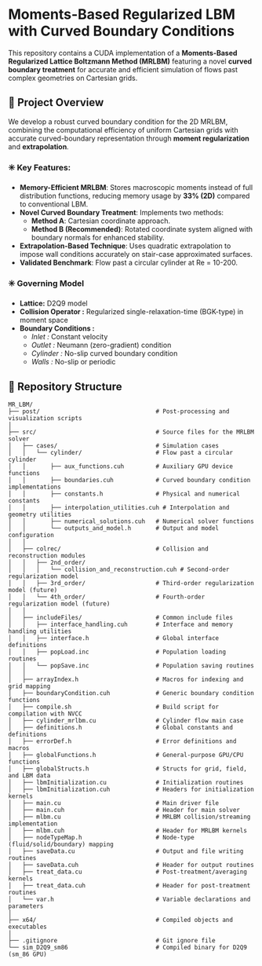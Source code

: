# Moments-Based Regularized LBM with Curved Boundary Conditions

This repository contains a CUDA implementation of a **Moments-Based Regularized Lattice Boltzmann Method (MRLBM)** featuring a novel **curved boundary treatment** for accurate and efficient simulation of flows past complex geometries on Cartesian grids.

## 🧩 Project Overview

We develop a robust curved boundary condition for the 2D MRLBM, combining the computational efficiency of uniform Cartesian grids with accurate curved-boundary representation through **moment regularization** and **extrapolation**.

### ✳️ Key Features:
- **Memory-Efficient MRLBM**: Stores macroscopic moments instead of full distribution functions, reducing memory usage by **33% (2D)** compared to conventional LBM.
- **Novel Curved Boundary Treatment**: Implements two methods:
  - **Method A**: Cartesian coordinate approach.
  - **Method B (Recommended)**: Rotated coordinate system aligned with boundary normals for enhanced stability.
- **Extrapolation-Based Technique**: Uses quadratic extrapolation to impose wall conditions accurately on stair-case approximated surfaces.
- **Validated Benchmark**: Flow past a circular cylinder at Re = 10-200.

### ✳️ Governing Model
- **Lattice:**  D2Q9 model
- **Collision Operator :** Regularized single-relaxation-time (BGK-type) in moment space
- **Boundary Conditions :**
    - *Inlet :* Constant velocity
    - *Outlet :* Neumann (zero-gradient) condition
    - *Cylinder :* No-slip curved boundary condition
    - *Walls :* No-slip or periodic

## 📁 Repository Structure
```text
MR_LBM/
├── post/                                 # Post-processing and visualization scripts
│
├── src/                                  # Source files for the MRLBM solver
│   ├── cases/                            # Simulation cases
│   │   └── cylinder/                     # Flow past a circular cylinder
│   │       ├── aux_functions.cuh         # Auxiliary GPU device functions
│   │       ├── boundaries.cuh            # Curved boundary condition implementations
│   │       ├── constants.h               # Physical and numerical constants
│   │       ├── interpolation_utilities.cuh # Interpolation and geometry utilities
│   │       ├── numerical_solutions.cuh   # Numerical solver functions
│   │       └── outputs_and_model.h       # Output and model configuration
│   │
│   ├── colrec/                           # Collision and reconstruction modules
│   │   ├── 2nd_order/
│   │   │   └── collision_and_reconstruction.cuh # Second-order regularization model
│   │   ├── 3rd_order/                    # Third-order regularization model (future)
│   │   └── 4th_order/                    # Fourth-order regularization model (future)
│   │
│   ├── includeFiles/                     # Common include files
│   │   ├── interface_handling.cuh        # Interface and memory handling utilities
│   │   ├── interface.h                   # Global interface definitions
│   │   ├── popLoad.inc                   # Population loading routines
│   │   └── popSave.inc                   # Population saving routines
│   │
│   ├── arrayIndex.h                      # Macros for indexing and grid mapping
│   ├── boundaryCondition.cuh             # Generic boundary condition functions
│   ├── compile.sh                        # Build script for compilation with NVCC
│   ├── cylinder_mrlbm.cu                 # Cylinder flow main case
│   ├── definitions.h                     # Global constants and definitions
│   ├── errorDef.h                        # Error definitions and macros
│   ├── globalFunctions.h                 # General-purpose GPU/CPU functions
│   ├── globalStructs.h                   # Structs for grid, field, and LBM data
│   ├── lbmInitialization.cu              # Initialization routines
│   ├── lbmInitialization.cuh             # Headers for initialization kernels
│   ├── main.cu                           # Main driver file
│   ├── main.cuh                          # Header for main solver
│   ├── mlbm.cu                           # MRLBM collision/streaming implementation
│   ├── mlbm.cuh                          # Header for MRLBM kernels
│   ├── nodeTypeMap.h                     # Node-type (fluid/solid/boundary) mapping
│   ├── saveData.cu                       # Output and file writing routines
│   ├── saveData.cuh                      # Header for output routines
│   ├── treat_data.cu                     # Post-treatment/averaging kernels
│   ├── treat_data.cuh                    # Header for post-treatment routines
│   └── var.h                             # Variable declarations and parameters
│
├── x64/                                  # Compiled objects and executables
│
├── .gitignore                            # Git ignore file
└── sim_D2Q9_sm86                         # Compiled binary for D2Q9 (sm_86 GPU)



